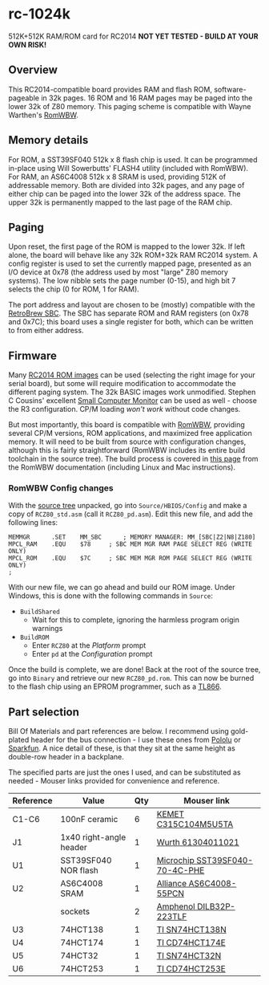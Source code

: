 # rc-1024k
 512K+512K RAM/ROM card for RC2014
**NOT YET TESTED - BUILD AT YOUR OWN RISK!**

## Overview
This RC2014-compatible board provides RAM and flash ROM, software-pageable in 32k pages. 16 ROM and 16 RAM pages may be paged into the lower 32k of Z80 memory. This paging scheme is compatible with Wayne Warthen's [RomWBW](https://github.com/wwarthen/RomWBW).

## Memory details
For ROM, a SST39SF040 512k x 8 flash chip is used. It can be programmed in-place using Will Sowerbutts' FLASH4 utility (included with RomWBW). For RAM, an AS6C4008 512k x 8 SRAM is used, providing 512K of addressable memory. Both are divided into 32k pages, and any page of either chip can be paged into the lower 32k of the address space. The upper 32k is permanently mapped to the last page of the RAM chip.

## Paging
Upon reset, the first page of the ROM is mapped to the lower 32k. If left alone, the board will behave like any 32k ROM+32k RAM RC2014 system. A config register is used to set the currently mapped page, presented as an I/O device at 0x78 (the address used by most "large" Z80 memory systems). The low nibble sets the page number (0-15), and high bit 7 selects the chip (0 for ROM, 1 for RAM).

The port address and layout are chosen to be (mostly) compatible with the [RetroBrew SBC](https://www.retrobrewcomputers.org/doku.php?id=boards:sbc:sbc_v2:sbc_v2-003). The SBC has separate ROM and RAM registers (on 0x78 and 0x7C); this board uses a single register for both, which can be written to from either address.

## Firmware
Many [RC2014 ROM images](https://github.com/RC2014Z80/RC2014/tree/master/ROMs) can be used (selecting the right image for your serial board), but some will require modification to accommodate the different paging system. The 32k BASIC images work unmodified. Stephen C Cousins' excellent [Small Computer Monitor](https://smallcomputercentral.wordpress.com/small-computer-monitor/) can be used as well - choose the R3 configuration. CP/M loading *won't work* without code changes.

But most importantly, this board is compatible with [RomWBW](https://github.com/wwarthen/RomWBW), providing several CP/M versions, ROM applications, and maximized free application memory. It will need to be built from source with configuration changes, although this is fairly straightforward (RomWBW includes its entire build toolchain in the source tree). The build process is covered in [this page](https://github.com/wwarthen/RomWBW/blob/master/Source/ReadMe.txt) from the RomWBW documentation (including Linux and Mac instructions).

### RomWBW Config changes
With the [source tree](https://github.com/wwarthen/RomWBW) unpacked, go into `Source/HBIOS/Config` and make a copy of `RCZ80_std.asm` (call it `RCZ80_pd.asm`). Edit this new file, and add the following lines:
```
MEMMGR		.SET	MM_SBC		; MEMORY MANAGER: MM_[SBC|Z2|N8|Z180]
MPCL_RAM	.EQU	$78		; SBC MEM MGR RAM PAGE SELECT REG (WRITE ONLY)
MPCL_ROM	.EQU	$7C		; SBC MEM MGR ROM PAGE SELECT REG (WRITE ONLY)
;
```
With our new file, we can go ahead and build our ROM image. Under Windows, this is done with the following commands in `Source`:

* `BuildShared`
  * Wait for this to complete, ignoring the harmless program origin warnings
* `BuildROM`
  * Enter `RCZ80` at the *Platform* prompt
  * Enter `pd` at the *Configuration* prompt

Once the build is complete, we are done! Back at the root of the source tree, go into `Binary` and retrieve our new `RCZ80_pd.rom`. This can now be burned to the flash chip using an EPROM programmer, such as a [TL866](https://www.ebay.com/sch/i.html?_nkw=tl866ii+plus).

## Part selection
Bill Of Materials and part references are below. I recommend using gold-plated header for the bus connection - I use these ones from [Pololu](https://www.pololu.com/product/967) or [Sparkfun](https://www.sparkfun.com/products/553). A nice detail of these, is that they sit at the same height as double-row header in a backplane.

The specified parts are just the ones I used, and can be substituted as needed - Mouser links provided for convenience and reference.

| Reference | Value | Qty | Mouser link |
| --------- | ----- | --- | ----------- |
| C1-C6 | 100nF ceramic | 6 | [KEMET C315C104M5U5TA](https://www.mouser.com/ProductDetail/C315C104M5U5TA7303) |
| J1 | 1x40 right-angle header | 1 | [Wurth 61304011021](https://www.mouser.com/ProductDetail/61304011021) |
| U1 | SST39SF040 NOR flash | 1 | [Microchip SST39SF040-70-4C-PHE](https://www.mouser.com/ProductDetail/SST39SF040-70-4C-PHE) |
| U2 | AS6C4008 SRAM | 1 | [Alliance AS6C4008-55PCN](https://www.mouser.com/ProductDetail/AS6C4008-55PCN) |
| | sockets | 2 | [Amphenol DILB32P-223TLF](https://www.mouser.com/ProductDetail/DILB32P-223TLF) |
| U3 | 74HCT138 | 1 | [TI SN74HCT138N](https://www.mouser.com/ProductDetail/SN74HCT138N) |
| U4 | 74HCT174 | 1 | [TI CD74HCT174E](https://www.mouser.com/ProductDetail/CD74HCT174E) |
| U5 | 74HCT32 | 1 | [TI SN74HCT32N](https://www.mouser.com/ProductDetail/SN74HCT32N) |
| U6 | 74HCT253 | 1 | [TI CD74HCT253E](https://www.mouser.com/ProductDetail/CD74HCT253E) |